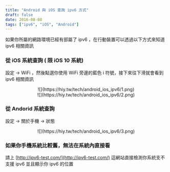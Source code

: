 ```yaml
---
title: "Android 與 iOS 查詢 ipv6 方式"
draft: false
date: 2016-08-08
tags: ["ipv6", "iOS", "Android"]
---
```



如果你所屬的網路環境已經有部屬了 ipv6 ，在行動裝置可以透過以下方式來知道 ipv6 相關資訊

<h3>從 iOS 系統查詢 ( 限 iOS 10 系統)</h3>

設定 -> WiFi ，然後點選你使用 WiFi 旁邊的藍色 i 符號，接下來往下滑就會看到 ipv6 相關資訊

<!--more-->

<center>
![](https://hiy.tw/tech/android_ios_ipv6/1.png)
</center>



<center>
![](https://hiy.tw/tech/android_ios_ipv6/2.png)
</center>

<h3>從 Andorid 系統查詢</h3>

設定 -> 關於手機 -> 狀態

<center>
![](https://hiy.tw/tech/android_ios_ipv6/3.png)
</center>

<h3>如果你手機系統比較舊，無法在系統內直接看</h3>

請上 [http://ipv6-test.com/](http://ipv6-test.com/) 這網站直接檢測你系統支不支援 ipv6 並且顯示你 ipv6 的位置







